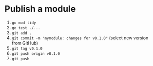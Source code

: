 # Publish a module

1. `go mod tidy`
2. `go test ./...`
3. `git add .`
4. `git commit -m "mymodule: changes for v0.1.0"` (select new version from GitHub)
5. `git tag v0.1.0`
6. `git push origin v0.1.0`
7. `git push`
